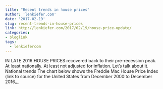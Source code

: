 ```yaml
---
title: "Recent trends in house prices"
author: 'lenkiefer.com'
date: '2017-02-19'
slug: recent-trends-in-house-prices
link: http://lenkiefer.com/2017/02/19/house-price-update/
categories:
- bloglink
tags:
  - lenkiefercom
---
```


IN LATE 2016 HOUSE PRICES recovered back to their pre-recession peak. At least nationally. At least not adjusted for inflation. Let’s talk about it. National trendsThe chart below shows the Freddie Mac House Price Index (link to source) for the United States from December 2000 to December 2016[... <i class="fas fa-external-link-alt"></i>](http://lenkiefer.com/2017/02/19/house-price-update/)

